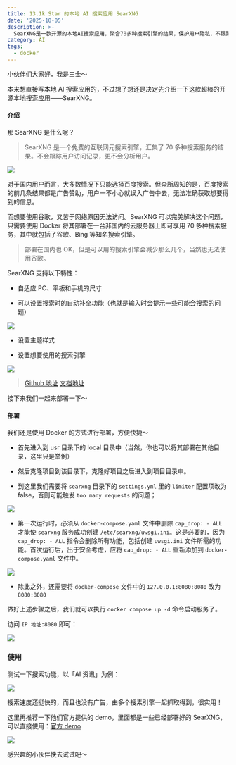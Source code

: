 ```yaml
---
title: 13.1k Star 的本地 AI 搜索应用 SearXNG
date: '2025-10-05'
description: >-
  SearXNG是一款开源的本地AI搜索应用，聚合70多种搜索引擎的结果，保护用户隐私，不跟踪访问记录。用户可通过Docker在非国内云服务器上部署，解决国内搜索引擎广告问题。SearXNG支持自适应布局、自动补全和主题设置，使用简单且无广告，适合快速获取信息。可访问其[GitHub](https://github.com/searxng/searxng)了解更多。
category: AI
tags:
  - docker
---
```


小伙伴们大家好，我是三金～

本来想直接写本地 AI 搜索应用的，不过想了想还是决定先介绍一下这款超棒的开源本地搜索应用——SearXNG。

#### 介绍

那 SearXNG 是什么呢？

> SearXNG 是一个免费的互联网元搜索引擎，汇集了 70 多种搜索服务的结果。不会跟踪用户访问记录，更不会分析用户。

![](./assets/a1791dcf-a722-45ba-af4e-a13418f5c4c5.png)

对于国内用户而言，大多数情况下只能选择百度搜索。但众所周知的是，百度搜索的前几条结果都是广告赞助，用户一不小心就误入广告中去，无法准确获取想要得到的信息。

而想要使用谷歌，又苦于网络原因无法访问。SearXNG 可以完美解决这个问题，只需要使用 Docker 将其部署在一台非国内的云服务器上即可享用 70 多种搜索服务，其中就包括了谷歌、Bing 等知名搜索引擎。

> 部署在国内也 OK，但是可以用的搜索引擎会减少那么几个，当然也无法使用谷歌。

SearXNG 支持以下特性：

*   自适应 PC、平板和手机的尺寸
    
*   可以设置搜索时的自动补全功能（也就是输入时会提示一些可能会搜索的问题）
    

![](./assets/ed2d5f85-9a97-4d97-8a00-3104fa30810e.png)

*   设置主题样式
    
*   设置想要使用的搜索引擎
    

![](./assets/5be7bddf-b041-40ec-8b67-30d02d5a7ddf.png)

> [Github 地址](https://github.com/searxng/searxng) [文档地址](https://docs.searxng.org/)

接下来我们一起来部署一下～

#### 部署

我们还是使用 Docker 的方式进行部署，方便快捷～

*   首先进入到 usr 目录下的 local 目录中（当然，你也可以将其部署在其他目录，这里只是举例）
    
*   然后克隆项目到该目录下，克隆好项目之后进入到项目目录中。
    
*   到这里我们需要将 `searxng` 目录下的 `settings.yml` 里的 `limiter` 配置项改为 false，否则可能触发 `too many requests` 的问题；
    

![](./assets/15f50cb1-478b-4fe0-b13c-c86d8f1dc858.png)

*   第一次运行时，必须从 `docker-compose.yaml` 文件中删除 `cap_drop: - ALL` 才能使 `searxng` 服务成功创建 `/etc/searxng/uwsgi.ini`。这是必要的，因为 `cap_drop: - ALL` 指令会删除所有功能，包括创建 `uwsgi.ini` 文件所需的功能。首次运行后，出于安全考虑，应将 `cap_drop: - ALL` 重新添加到 `docker-compose.yaml` 文件中。
    

![](./assets/e3966df1-1ae3-40ec-9836-77ad9bafee19.png)

*   除此之外，还需要将 `docker-compose` 文件中的 `127.0.0.1:8080:8080` 改为 `8080:8080`
    

做好上述步骤之后，我们就可以执行 `docker compose up -d` 命令启动服务了。

访问 `IP 地址:8080` 即可：

![](./assets/a59f387f-6944-4895-8be7-c99333a63dc9.png)

### 使用

测试一下搜索功能，以「AI 资讯」为例：

![](./assets/87571a93-069b-49c9-9b96-96e7027f3656.png)

搜索速度还挺快的，而且也没有广告，由多个搜素引擎一起抓取得到，很实用！

这里再推荐一下他们官方提供的 demo，里面都是一些已经部署好的 SearXNG，可以直接使用：[官方 demo](https://searx.space/)

![](./assets/0a6495b4-439c-4df6-827d-1e5023782179.png)

感兴趣的小伙伴快去试试吧～
